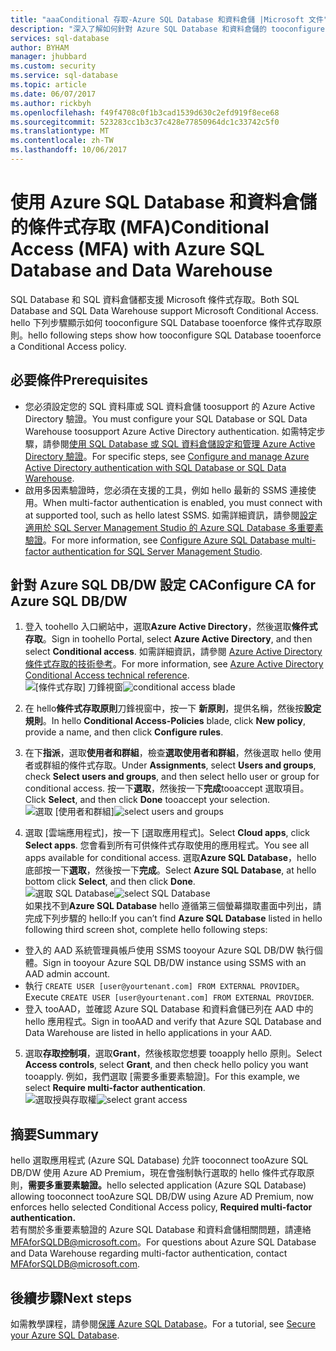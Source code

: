 ```yaml
---
title: "aaaConditional 存取-Azure SQL Database 和資料倉儲 |Microsoft 文件"
description: "深入了解如何針對 Azure SQL Database 和資料倉儲的 tooconfigure 條件式存取。"
services: sql-database
author: BYHAM
manager: jhubbard
ms.custom: security
ms.service: sql-database
ms.topic: article
ms.date: 06/07/2017
ms.author: rickbyh
ms.openlocfilehash: f49f4708c0f1b3cad1539d630c2efd919f8ece68
ms.sourcegitcommit: 523283cc1b3c37c428e77850964dc1c33742c5f0
ms.translationtype: MT
ms.contentlocale: zh-TW
ms.lasthandoff: 10/06/2017
---
```

# <a name="conditional-access-mfa-with-azure-sql-database-and-data-warehouse"></a><span data-ttu-id="60b3b-103">使用 Azure SQL Database 和資料倉儲的條件式存取 (MFA)</span><span class="sxs-lookup"><span data-stu-id="60b3b-103">Conditional Access (MFA) with Azure SQL Database and Data Warehouse</span></span>  

<span data-ttu-id="60b3b-104">SQL Database 和 SQL 資料倉儲都支援 Microsoft 條件式存取。</span><span class="sxs-lookup"><span data-stu-id="60b3b-104">Both SQL Database and SQL Data Warehouse support Microsoft Conditional Access.</span></span> <span data-ttu-id="60b3b-105">hello 下列步驟顯示如何 tooconfigure SQL Database tooenforce 條件式存取原則。</span><span class="sxs-lookup"><span data-stu-id="60b3b-105">hello following steps show how tooconfigure SQL Database tooenforce a Conditional Access policy.</span></span>  

## <a name="prerequisites"></a><span data-ttu-id="60b3b-106">必要條件</span><span class="sxs-lookup"><span data-stu-id="60b3b-106">Prerequisites</span></span>  
- <span data-ttu-id="60b3b-107">您必須設定您的 SQL 資料庫或 SQL 資料倉儲 toosupport 的 Azure Active Directory 驗證。</span><span class="sxs-lookup"><span data-stu-id="60b3b-107">You must configure your SQL Database or SQL Data Warehouse toosupport Azure Active Directory authentication.</span></span> <span data-ttu-id="60b3b-108">如需特定步驟，請參閱[使用 SQL Database 或 SQL 資料倉儲設定和管理 Azure Active Directory 驗證](sql-database-aad-authentication-configure.md)。</span><span class="sxs-lookup"><span data-stu-id="60b3b-108">For specific steps, see [Configure and manage Azure Active Directory authentication with SQL Database or SQL Data Warehouse](sql-database-aad-authentication-configure.md).</span></span>  
- <span data-ttu-id="60b3b-109">啟用多因素驗證時，您必須在支援的工具，例如 hello 最新的 SSMS 連接使用。</span><span class="sxs-lookup"><span data-stu-id="60b3b-109">When multi-factor authentication is enabled, you must connect with at supported tool, such as hello latest SSMS.</span></span> <span data-ttu-id="60b3b-110">如需詳細資訊，請參閱[設定適用於 SQL Server Management Studio 的 Azure SQL Database 多重要素驗證](sql-database-ssms-mfa-authentication-configure.md)。</span><span class="sxs-lookup"><span data-stu-id="60b3b-110">For more information, see [Configure Azure SQL Database multi-factor authentication for SQL Server Management Studio](sql-database-ssms-mfa-authentication-configure.md).</span></span>  

## <a name="configure-ca-for-azure-sql-dbdw"></a><span data-ttu-id="60b3b-111">針對 Azure SQL DB/DW 設定 CA</span><span class="sxs-lookup"><span data-stu-id="60b3b-111">Configure CA for Azure SQL DB/DW</span></span>  
1.  <span data-ttu-id="60b3b-112">登入 toohello 入口網站中，選取**Azure Active Directory**，然後選取**條件式存取**。</span><span class="sxs-lookup"><span data-stu-id="60b3b-112">Sign in toohello Portal, select **Azure Active Directory**, and then select **Conditional access**.</span></span> <span data-ttu-id="60b3b-113">如需詳細資訊，請參閱 [Azure Active Directory 條件式存取的技術參考](https://docs.microsoft.com/en-us/azure/active-directory/active-directory-conditional-access-technical-reference)。</span><span class="sxs-lookup"><span data-stu-id="60b3b-113">For more information, see [Azure Active Directory Conditional Access technical reference](https://docs.microsoft.com/en-us/azure/active-directory/active-directory-conditional-access-technical-reference).</span></span>  
  <span data-ttu-id="60b3b-114">![[條件式存取] 刀鋒視窗](./media/sql-database-conditional-access/conditional-access-blade.png)</span><span class="sxs-lookup"><span data-stu-id="60b3b-114">![conditional access blade](./media/sql-database-conditional-access/conditional-access-blade.png)</span></span> 
     
2.  <span data-ttu-id="60b3b-115">在 hello**條件式存取原則**刀鋒視窗中，按一下 **新原則**，提供名稱，然後按**設定規則**。</span><span class="sxs-lookup"><span data-stu-id="60b3b-115">In hello **Conditional Access-Policies** blade, click **New policy**, provide a name, and then click **Configure rules**.</span></span>  
3.  <span data-ttu-id="60b3b-116">在下**指派**，選取**使用者和群組**，檢查**選取使用者和群組**，然後選取 hello 使用者或群組的條件式存取。</span><span class="sxs-lookup"><span data-stu-id="60b3b-116">Under **Assignments**, select **Users and groups**, check **Select users and groups**, and then select hello user or group for conditional access.</span></span> <span data-ttu-id="60b3b-117">按一下**選取**，然後按一下**完成**tooaccept 選取項目。</span><span class="sxs-lookup"><span data-stu-id="60b3b-117">Click **Select**, and then click **Done** tooaccept your selection.</span></span>  
  <span data-ttu-id="60b3b-118">![選取 [使用者和群組]](./media/sql-database-conditional-access/select-users-and-groups.png)</span><span class="sxs-lookup"><span data-stu-id="60b3b-118">![select users and groups](./media/sql-database-conditional-access/select-users-and-groups.png)</span></span>  

4.  <span data-ttu-id="60b3b-119">選取 [雲端應用程式]，按一下 [選取應用程式]。</span><span class="sxs-lookup"><span data-stu-id="60b3b-119">Select **Cloud apps**, click **Select apps**.</span></span> <span data-ttu-id="60b3b-120">您會看到所有可供條件式存取使用的應用程式。</span><span class="sxs-lookup"><span data-stu-id="60b3b-120">You see all apps available for conditional access.</span></span> <span data-ttu-id="60b3b-121">選取**Azure SQL Database**，hello 底部按一下**選取**，然後按一下**完成**。</span><span class="sxs-lookup"><span data-stu-id="60b3b-121">Select **Azure SQL Database**, at hello bottom click **Select**, and then click **Done**.</span></span>  
  <span data-ttu-id="60b3b-122">![選取 SQL Database](./media/sql-database-conditional-access/select-sql-database.png)</span><span class="sxs-lookup"><span data-stu-id="60b3b-122">![select SQL Database](./media/sql-database-conditional-access/select-sql-database.png)</span></span>  
  <span data-ttu-id="60b3b-123">如果找不到**Azure SQL Database** hello 遵循第三個螢幕擷取畫面中列出，請完成下列步驟的 hello:</span><span class="sxs-lookup"><span data-stu-id="60b3b-123">If you can’t find **Azure SQL Database** listed in hello following third screen shot, complete hello following steps:</span></span>   
  - <span data-ttu-id="60b3b-124">登入的 AAD 系統管理員帳戶使用 SSMS tooyour Azure SQL DB/DW 執行個體。</span><span class="sxs-lookup"><span data-stu-id="60b3b-124">Sign in tooyour Azure SQL DB/DW instance using SSMS with an AAD admin account.</span></span>  
  - <span data-ttu-id="60b3b-125">執行 `CREATE USER [user@yourtenant.com] FROM EXTERNAL PROVIDER`。</span><span class="sxs-lookup"><span data-stu-id="60b3b-125">Execute `CREATE USER [user@yourtenant.com] FROM EXTERNAL PROVIDER`.</span></span>  
  - <span data-ttu-id="60b3b-126">登入 tooAAD，並確認 Azure SQL Database 和資料倉儲已列在 AAD 中的 hello 應用程式。</span><span class="sxs-lookup"><span data-stu-id="60b3b-126">Sign in tooAAD and verify that Azure SQL Database and Data Warehouse are listed in hello applications in your AAD.</span></span>  

5.  <span data-ttu-id="60b3b-127">選取**存取控制項**，選取**Grant**，然後核取您想要 tooapply hello 原則。</span><span class="sxs-lookup"><span data-stu-id="60b3b-127">Select **Access controls**, select **Grant**, and then check hello policy you want tooapply.</span></span> <span data-ttu-id="60b3b-128">例如，我們選取 [需要多重要素驗證]。</span><span class="sxs-lookup"><span data-stu-id="60b3b-128">For this example, we select **Require multi-factor authentication**.</span></span>  
  <span data-ttu-id="60b3b-129">![選取授與存取權](./media/sql-database-conditional-access/grant-access.png)</span><span class="sxs-lookup"><span data-stu-id="60b3b-129">![select grant access](./media/sql-database-conditional-access/grant-access.png)</span></span>  

## <a name="summary"></a><span data-ttu-id="60b3b-130">摘要</span><span class="sxs-lookup"><span data-stu-id="60b3b-130">Summary</span></span>  
<span data-ttu-id="60b3b-131">hello 選取應用程式 (Azure SQL Database) 允許 tooconnect tooAzure SQL DB/DW 使用 Azure AD Premium，現在會強制執行選取的 hello 條件式存取原則，**需要多重要素驗證。**</span><span class="sxs-lookup"><span data-stu-id="60b3b-131">hello selected application (Azure SQL Database) allowing tooconnect tooAzure SQL DB/DW using Azure AD Premium, now enforces hello selected Conditional Access policy, **Required multi-factor authentication.**</span></span>  
<span data-ttu-id="60b3b-132">若有關於多重要素驗證的 Azure SQL Database 和資料倉儲相關問題，請連絡 MFAforSQLDB@microsoft.com。</span><span class="sxs-lookup"><span data-stu-id="60b3b-132">For questions about Azure SQL Database and Data Warehouse regarding multi-factor authentication, contact MFAforSQLDB@microsoft.com.</span></span>  

## <a name="next-steps"></a><span data-ttu-id="60b3b-133">後續步驟</span><span class="sxs-lookup"><span data-stu-id="60b3b-133">Next steps</span></span>  

<span data-ttu-id="60b3b-134">如需教學課程，請參閱[保護 Azure SQL Database](sql-database-security-tutorial.md)。</span><span class="sxs-lookup"><span data-stu-id="60b3b-134">For a tutorial, see [Secure your Azure SQL Database](sql-database-security-tutorial.md).</span></span>
